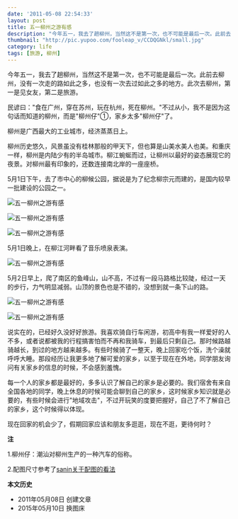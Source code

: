 ```yaml
---
date: '2011-05-08 22:54:33'
layout: post
title: 五一柳州之游有感
description: "今年五一，我去了趟柳州，当然这不是第一次，也不可能是最后一次。此前去柳州，没有一次走的路如此之多，也没有一次去过如此之多的地方。此次去柳州，第一是见女友，第二是旅游。"
thumbnail: "http://pic.yupoo.com/fooleap_v/CCDQGNkl/small.jpg"
category: life
tags: [旅游, 柳州]
---
```


今年五一，我去了趟柳州，当然这不是第一次，也不可能是最后一次。此前去柳州，没有一次走的路如此之多，也没有一次去过如此之多的地方。此次去柳州，第一是见女友，第二是旅游。

民谚曰："食在广州，穿在苏州，玩在杭州，死在柳州。"不过从小，我不是因为这句话而知道的柳州，而是"柳州仔"①，家乡太多"柳州仔"了。

柳州是广西最大的工业城市，经济蒸蒸日上。

柳州历史悠久，风景虽没有桂林那般的甲天下，但也算是山美水美人也美。和重庆一样，柳州是内陆少有的半岛城市。柳江蜿蜒而过，让柳州以最好的姿态展现它的夜景。对柳州最有印象的，还数连接南北岸的一座座桥。

5月1日下午，去了市中心的柳候公园，据说是为了纪念柳宗元而建的，是国内较早一批建设的公园之一。

![五一柳州之游有感]({{site.IMG_PATH}}/liuzhou-2011-5-1-01.jpg?imageView2/2/w/640/q/90)

![五一柳州之游有感]({{site.IMG_PATH}}/liuzhou-2011-5-1-02.jpg?imageView2/2/w/640/q/90)

![五一柳州之游有感]({{site.IMG_PATH}}/liuzhou-2011-5-1-03.jpg?imageView2/2/w/640/q/90)

5月1日晚上，在柳江河畔看了音乐喷泉表演。

![五一柳州之游有感]({{site.IMG_PATH}}/liuzhou-2011-5-1-04.jpg?imageView2/2/w/640/q/90)

5月2日早上，爬了南区的鱼峰山，山不高，不过有一段马路格比较陡，经过一天的步行，力气明显减弱。山顶的景色也是不错的，没想到就一条下山的路。

![五一柳州之游有感]({{site.IMG_PATH}}/liuzhou-2011-5-1-05.jpg?imageView2/2/w/640/q/90)

![五一柳州之游有感]({{site.IMG_PATH}}/liuzhou-2011-5-1-06.jpg?imageView2/2/w/640/q/90)

说实在的，已经好久没好好旅游。我喜欢骑自行车闲游，初高中有我一样爱好的人不多，或者说都被我的行程搞害怕而不再和我骑车，到最后只剩自己。那时候路越骑越长，到过的地方越来越多。有些时候骑了一整天，晚上回家吃个饭，洗个澡就呼呼大睡。那段经历让我更多地了解可爱的家乡，以至于现在在外地，同学朋友询问有关家乡的信息的时候，不会感到羞愧。

每一个人的家乡都是最好的，多多认识了解自己的家乡是必要的。我们宿舍有来自全国各地的同学，晚上休息的时候可能会聊到自己的家乡，这时候家乡知识就是必要的，有些时候会进行"地域攻击"，不过开玩笑的度要把握好，自己了不了解自己的家乡，这个时候得以体现。

现在回家的机会少了，假期回家应该和朋友多逛逛，现在不逛，更待何时？

**注**

1.柳州仔：潮汕对柳州生产的一种汽车的俗称。

2.配图尺寸参考了[sanin关于配图的看法](http://samozi.com/internet/principles-about-pictures.html)

**本文历史**

* 2011年05月08日 创建文章
* 2015年05月10日 换图床
